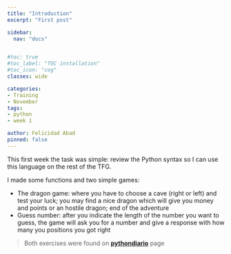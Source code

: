 ```yaml
---
title: "Introduction"
excerpt: "First post"

sidebar:
  nav: "docs"


#toc: true
#toc_label: "TOC installation"
#toc_icon: "cog"
classes: wide

categories:
- Training
- November
tags:
- python
- week 1

author: Felicidad Abad
pinned: false
---
```


This first week the task was simple: review the Python syntax so I can use this language on the rest of the TFG.

I made some functions and two simple games:

* The dragon game: where you have to choose a cave (right or left) and test your luck; you may find a nice dragon which will give you money and points or an hostile dragon; end of the adventure
* Guess number: after you indicate the length of the number you want to guess, the game will ask you for a number and give a response with how many you positions you got right

> Both exercises were found on [**pythondiario**](https://pythondiario.com/) page
